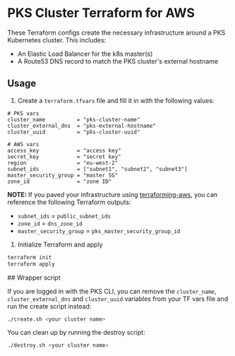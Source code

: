 # PKS Cluster Terraform for AWS

These Terraform configs create the necessary infrastructure around a PKS Kubernetes cluster.
This includes:

+ An Elastic Load Balancer for the k8s master(s)
+ A Route53 DNS record to match the PKS cluster's external hostname

## Usage

1. Create a `terraform.tfvars` file and fill it in with the following values:

```
# PKS vars
cluster_name          = "pks-cluster-name"
cluster_external_dns  = "pks-external-hostname"
cluster_uuid          = "pks-cluster-uuid"

# AWS vars
access_key            = "access key"
secret_key            = "secret key"
region                = "eu-west-2"
subnet_ids            = ["subnet1", "subnet2", "subnet3"]
master_security_group = "master SG"
zone_id               = "zone ID"
```

**NOTE:** If you paved your infrastructure using [terraforming-aws](https://github.com/pivotal-cf/terraforming-aws), you can reference the following Terraform outputs:
+ `subnet_ids` = `public_subnet_ids`
+ `zone_id` = `dns_zone_id`
+ `master_security_group` = `pks_master_security_group_id`

1. Initialize Terraform and apply

```bash
terraform init
terraform apply
```

## Wrapper script

If you are logged in with the PKS CLI, you can remove the `cluster_name`, `cluster_external_dns` and `cluster_uuid` variables from your TF vars file and run the create script instead:

```bash
./create.sh <your cluster name>
```

You can clean up by running the destroy script:

```bash
./destroy.sh <your cluster name>
```
